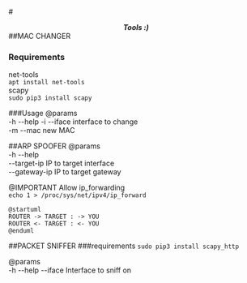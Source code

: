 #**_<center>Tools :)</center>_**
##MAC CHANGER

### Requirements
net-tools\
`apt install net-tools`\
scapy\
`sudo pip3 install scapy`

###Usage
@params\
-h --help
-i --iface  interface to change\
-m --mac new MAC

##ARP SPOOFER
@params\
-h --help\
--target-ip     IP to target interface\
--gateway-ip    IP to target gateway

@IMPORTANT
Allow ip_forwarding\
`echo 1 > /proc/sys/net/ipv4/ip_forward`

```puml
@startuml
ROUTER -> TARGET : -> YOU
ROUTER <- TARGET : <- YOU
@enduml
```

##PACKET SNIFFER
###requirements
`sudo pip3 install scapy_http`

@params\
-h --help
--iface     Interface to sniff on


